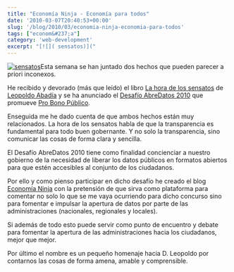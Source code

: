 ```yaml
---
title: "Economía Ninja - Economía para todos"
date: '2010-03-07T20:40:53+00:00'
slug: '/blog/2010/03/economia-ninja-economia-para-todos'
tags: ["econom&#237;a"]
category: 'web-development'
excerpt: "[![]( sensatos)]("
---
```

[![](http://static.squarespace.com/static/5303797ae4b0c6ad9e43f072/5303ce80e4b0400995a883d6/5303cf2ee4b0400995a88ab6/1392758574769/sensatos.png?format=original "sensatos")](http://www.leopoldoabadia.com/viral.php)Esta semana se han juntado dos hechos que pueden parecer a priori inconexos.

He recibido y devorado (más que leído) el libro [La hora de los sensatos](http://www.leopoldoabadia.com/viral.php) de [Leopoldo Abadía](http://www.leopoldoabadia.com/) y se ha anunciado el [Desafío AbreDatos 2010](http://www.abredatos.es/) que promueve [Pro Bono Público](http://blog.probp.org/).

Enseguida me he dado cuenta de que ambos hechos están muy relacionados. La hora de los sensatos habla de que la transparencia es fundamental para todo buen gobernante. Y no solo la transparencia, sino comunicar las cosas de forma clara y sencilla.

El Desafío AbreDatos 2010 tiene como finalidad concienciar a nuestro gobierno de la necesidad de liberar los datos públicos en formatos abiertos para que estén accesibles al conjunto de los ciudadanos.

Por ello y como pienso participar en dicho desafío he creado el blog [Economía Ninja](http://www.economianinja.es) con la pretensión de que sirva como plataforma para comentar no solo lo que se me vaya ocurriendo para dicho concurso sino para fomentar e impulsar la apertura de datos por parte de las administraciones (nacionales, regionales y locales).

Si además de todo esto puede servir como punto de encuentro y debate para fomentar la apertura de las administraciones hacia los ciudadanos, mejor que mejor.

Por último el nombre es un pequeño homenaje hacia D. Leopoldo por contarnos las cosas de forma amena, amable y comprensible.

